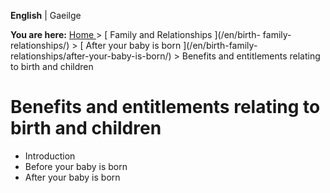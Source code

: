**English** |  Gaeilge 

**You are here:** [ Home ](/en/) > [ Family and Relationships ](/en/birth-
family-relationships/) > [ After your baby is born ](/en/birth-family-
relationships/after-your-baby-is-born/) > Benefits and entitlements relating
to birth and children

#  Benefits and entitlements relating to birth and children

  * Introduction 
  * Before your baby is born 
  * After your baby is born 
